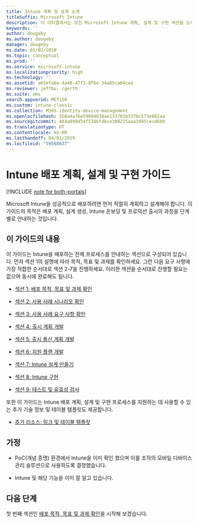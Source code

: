 ```yaml
---
title: Intune 계획 및 설계 소개
titleSuffix: Microsoft Intune
description: 이 아티클에서는 모든 Microsoft Intune 계획, 설계 및 구현 섹션을 소개합니다. 또한 목적/사용 사례 시나리오/요구 사항을 확인하고 출시/통신 계획/지원/테스트/유효성 검사 계획을 작성하는 데 도움이 되는 도구에 대해 설명합니다.
keywords: ''
author: dougeby
ms.author: dougeby
manager: dougeby
ms.date: 01/02/2018
ms.topic: conceptual
ms.prod: ''
ms.service: microsoft-intune
ms.localizationpriority: high
ms.technology: ''
ms.assetid: a65efa6e-4a48-47f3-8f6e-34a85ca64ced
ms.reviewer: jeffbu, cgerth
ms.suite: ems
search.appverid: MET150
ms.custom: intune-classic
ms.collection: M365-identity-device-management
ms.openlocfilehash: 5b8a4a76e59604038ae133701b3378c573e862aa
ms.sourcegitcommit: 484a898d54f5386fdbce300225aaa3495cecd6b0
ms.translationtype: HT
ms.contentlocale: ko-KR
ms.lasthandoff: 04/01/2019
ms.locfileid: "59568637"
---
```

# <a name="intune-deployment-planning-design-and-implementation-guide"></a>Intune 배포 계획, 설계 및 구현 가이드

[!INCLUDE [note for both-portals](./includes/note-for-both-portals.md)]

Microsoft Intune을 성공적으로 배포하려면 먼저 적절히 계획하고 설계해야 합니다. 이 가이드의 목적은 배포 계획, 설계 생성, Intune 온보딩 및 프로덕션 출시의 과정을 단계별로 안내하는 것입니다.

## <a name="whats-included-in-this-guide"></a>이 가이드의 내용

이 가이드는 Intune을 배포하는 전체 프로세스를 안내하는 섹션으로 구성되어 있습니다. 먼저 섹션 1의 설명에 따라 목적, 목표 및 과제를 확인하세요. 그런 다음 요구 사항에 가장 적합한 순서대로 섹션 2-7을 진행하세요. 이러한 섹션을 순서대로 진행할 필요는 없으며 동시에 완료해도 됩니다.

-   [섹션 1: 배포 목적, 목표 및 과제 확인](planning-guide-deployment-goals.md)

-   [섹션 2: 사용 사례 시나리오 확인](planning-guide-scenarios.md)

-   [섹션 3: 사용 사례 요구 사항 확인](planning-guide-requirements.md)

-   [섹션 4: 출시 계획 개발](planning-guide-rollout-plan.md)

-   [섹션 5: 출시 통신 계획 개발](planning-guide-communication-plan.md)

-   [섹션 6: 지원 플랜 개발](planning-guide-support-plan.md)

-   [섹션 7: Intune 설계 만들기](planning-guide-design.md)

-   [섹션 8: Intune 구현](planning-guide-onboarding.md)

-   [섹션 9: 테스트 및 유효성 검사](planning-guide-test-validation.md)

또한 이 가이드는 Intune 배포 계획, 설계 및 구현 프로세스를 지원하는 데 사용할 수 있는 추가 기술 정보 및 테이블 템플릿도 제공합니다.

-   [추가 리소스: 링크 및 테이블 템플릿](planning-guide-resources.md)

## <a name="assumptions"></a>가정

-   PoC(개념 증명) 환경에서 Intune을 이미 확인 했으며 이를 조직의 모바일 디바이스 관리 솔루션으로 사용하도록 결정했습니다.

-   Intune 및 해당 기능을 이미 잘 알고 있습니다.

## <a name="next-steps"></a>다음 단계

첫 번째 섹션인 [배포 목적, 목표 및 과제 확인](planning-guide-deployment-goals.md)을 시작해 보겠습니다.
